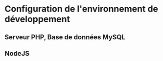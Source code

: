 # Configuration de l'environnement de développement

## Serveur PHP, Base de données MySQL

## NodeJS

